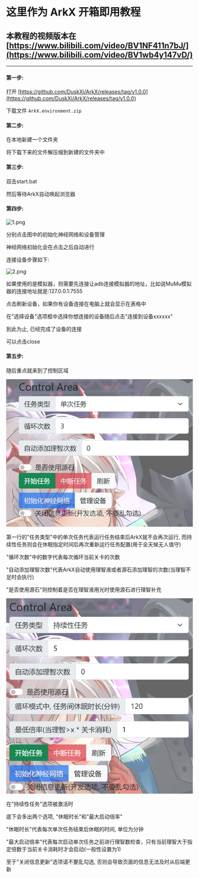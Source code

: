 # 这里作为 ArkX 开箱即用教程

## 本教程的视频版本在 [https://www.bilibili.com/video/BV1NF411n7bJ/](https://www.bilibili.com/video/BV1wb4y147vD/)

---

#### 第一步:

打开 [https://github.com/DuskXi/ArkX/releases/tag/v1.0.0](https://github.com/DuskXi/ArkX/releases/tag/v1.0.0)

下载文件 `ArkX.environment.zip`

#### 第二步:

在本地新建一个文件夹

将下载下来的文件解压缩到新建的文件夹中

#### 第三步:

双击start.bat

然后等待ArkX自动唤起浏览器

#### 第四步:

![1.png](1.png)

分别点击图中的初始化神经网络和设备管理

神经网络初始化会在点击之后自动进行

连接设备步骤如下:

![2.png](2.png)

如果使用的是模拟器，则需要先连接让adb连接模拟器的地址，比如说MuMu模拟器的连接地址就是:127.0.0.1:7555

点击刷新设备，如果你有设备连接在电脑上就会显示在表格中

在"选择设备"选项框中选择你想连接的设备随后点击"连接到设备xxxxxx"

到此为止, 已经完成了设备的连接

可以点击close

#### 第五步:

随后重点就来到了控制区域

![img.png](img.png)

第一行的"任务类型"中的单次任务代表运行任务结束后ArkX就不会再次运行, 而持续性任务则会在休眠指定时间后再次重新运行任务配置(用于全天候无人值守)

"循环次数"中的数字代表每次循环当前关卡的次数

"自动添加理智次数"代表ArkX自动使用理智液或者源石添加理智的次数(当理智不足时会执行)

"是否使用源石"则控制着是否在理智液用光时使用源石进行理智补充

![img_1.png](img_1.png)

在"持续性任务"选项被激活时

底下会多出两个选项, "休眠时长"和"最大启动倍率"

"休眠时长"代表每次单次任务结束后休眠的时间, 单位为分钟

"最大启动倍率"代表每次启动单次任务之前进行理智数检查，只有当前理智大于指定倍数于当前关卡消耗时才会启动(一般性设置为1)

至于"关闭信息更新"选项请不要乱勾选, 否则会导致页面的信息无法及时从后端更新
